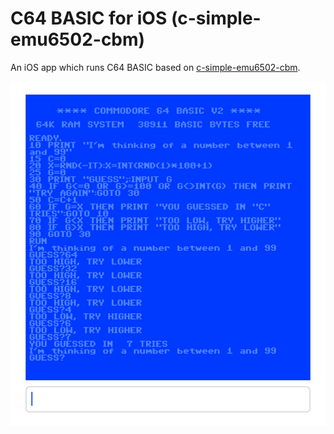 # C64 BASIC for iOS (c-simple-emu6502-cbm)

An iOS app which runs C64 BASIC based on [c-simple-emu6502-cbm](https://github.com/davervw/c-simple-emu6502-cbm).

![screenshot](screenshot.png)
